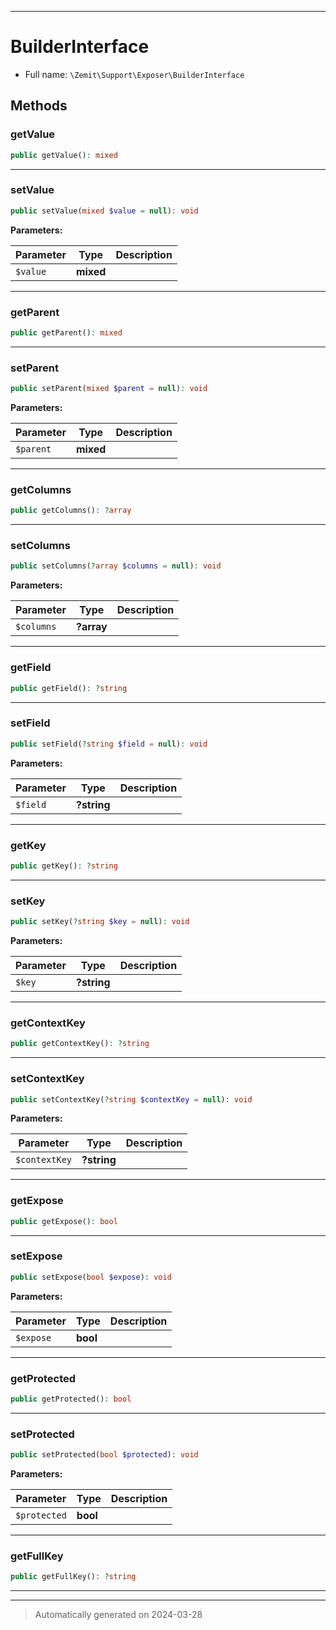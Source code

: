 ***

# BuilderInterface





* Full name: `\Zemit\Support\Exposer\BuilderInterface`



## Methods


### getValue



```php
public getValue(): mixed
```












***

### setValue



```php
public setValue(mixed $value = null): void
```








**Parameters:**

| Parameter | Type | Description |
|-----------|------|-------------|
| `$value` | **mixed** |  |





***

### getParent



```php
public getParent(): mixed
```












***

### setParent



```php
public setParent(mixed $parent = null): void
```








**Parameters:**

| Parameter | Type | Description |
|-----------|------|-------------|
| `$parent` | **mixed** |  |





***

### getColumns



```php
public getColumns(): ?array
```












***

### setColumns



```php
public setColumns(?array $columns = null): void
```








**Parameters:**

| Parameter | Type | Description |
|-----------|------|-------------|
| `$columns` | **?array** |  |





***

### getField



```php
public getField(): ?string
```












***

### setField



```php
public setField(?string $field = null): void
```








**Parameters:**

| Parameter | Type | Description |
|-----------|------|-------------|
| `$field` | **?string** |  |





***

### getKey



```php
public getKey(): ?string
```












***

### setKey



```php
public setKey(?string $key = null): void
```








**Parameters:**

| Parameter | Type | Description |
|-----------|------|-------------|
| `$key` | **?string** |  |





***

### getContextKey



```php
public getContextKey(): ?string
```












***

### setContextKey



```php
public setContextKey(?string $contextKey = null): void
```








**Parameters:**

| Parameter | Type | Description |
|-----------|------|-------------|
| `$contextKey` | **?string** |  |





***

### getExpose



```php
public getExpose(): bool
```












***

### setExpose



```php
public setExpose(bool $expose): void
```








**Parameters:**

| Parameter | Type | Description |
|-----------|------|-------------|
| `$expose` | **bool** |  |





***

### getProtected



```php
public getProtected(): bool
```












***

### setProtected



```php
public setProtected(bool $protected): void
```








**Parameters:**

| Parameter | Type | Description |
|-----------|------|-------------|
| `$protected` | **bool** |  |





***

### getFullKey



```php
public getFullKey(): ?string
```












***


***
> Automatically generated on 2024-03-28
